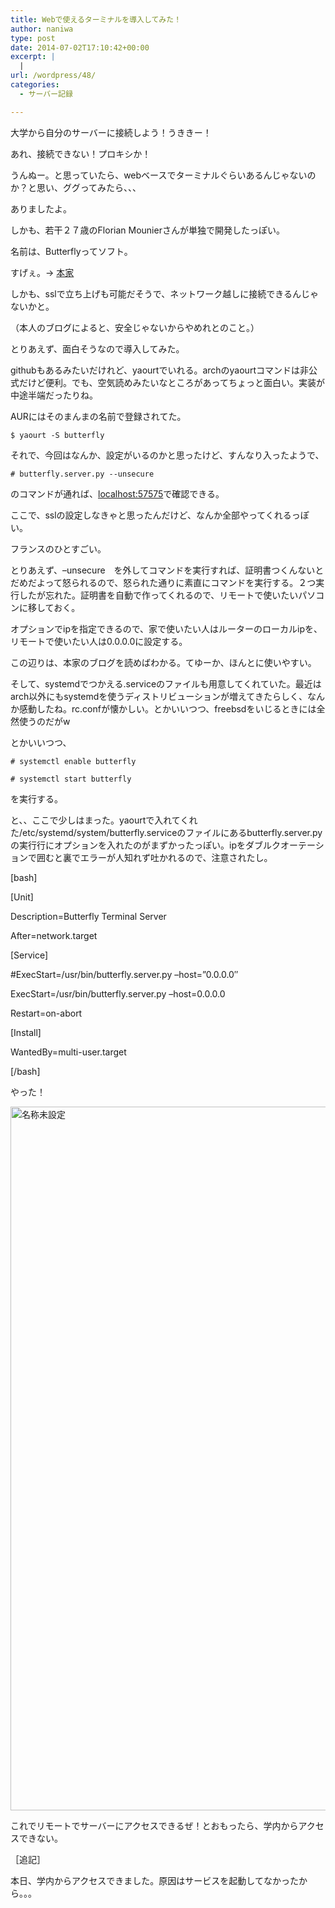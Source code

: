 ```yaml
---
title: Webで使えるターミナルを導入してみた！
author: naniwa
type: post
date: 2014-07-02T17:10:42+00:00
excerpt: |
  |
url: /wordpress/48/
categories:
  - サーバー記録

---
```

大学から自分のサーバーに接続しよう！うききー！
  
あれ、接続できない！プロキシか！
  
うんぬー。と思っていたら、webベースでターミナルぐらいあるんじゃないのか？と思い、ググってみたら、、、
  
ありましたよ。

しかも、若干２７歳のFlorian Mounierさんが単独で開発したっぽい。
  
名前は、Butterflyってソフト。
  
すげぇ。→ [本家][1]

しかも、sslで立ち上げも可能だそうで、ネットワーク越しに接続できるんじゃないかと。
  
（本人のブログによると、安全じゃないからやめれとのこと。）

とりあえず、面白そうなので導入してみた。

githubもあるみたいだけれど、yaourtでいれる。archのyaourtコマンドは非公式だけど便利。でも、空気読めみたいなところがあってちょっと面白い。実装が中途半端だったりね。
  
AURにはそのまんまの名前で登録されてた。

`$ yaourt -S butterfly`

それで、今回はなんか、設定がいるのかと思ったけど、すんなり入ったようで、

`# butterfly.server.py --unsecure`

のコマンドが通れば、[localhost:57575][2]で確認できる。
  
ここで、sslの設定しなきゃと思ったんだけど、なんか全部やってくれるっぽい。
  
フランスのひとすごい。
  
とりあえず、&#8211;unsecure　を外してコマンドを実行すれば、証明書つくんないとだめだよって怒られるので、怒られた通りに素直にコマンドを実行する。２つ実行したが忘れた。証明書を自動で作ってくれるので、リモートで使いたいパソコンに移しておく。
  
オプションでipを指定できるので、家で使いたい人はルーターのローカルipを、リモートで使いたい人は0.0.0.0に設定する。
  
この辺りは、本家のブログを読めばわかる。てゆーか、ほんとに使いやすい。

そして、systemdでつかえる.serviceのファイルも用意してくれていた。最近はarch以外にもsystemdを使うディストリビューションが増えてきたらしく、なんか感動したね。rc.confが懐かしい。とかいいつつ、freebsdをいじるときには全然使うのだがw

とかいいつつ、
  
`# systemctl enable butterfly`
  
`# systemctl start butterfly`
  
を実行する。

と、、ここで少しはまった。yaourtで入れてくれた/etc/systemd/system/butterfly.serviceのファイルにあるbutterfly.server.py　の実行行にオプションを入れたのがまずかったっぽい。ipをダブルクオーテーションで囲むと裏でエラーが人知れず吐かれるので、注意されたし。

[bash]
  
[Unit]
  
Description=Butterfly Terminal Server
  
After=network.target
  
[Service]
  
#ExecStart=/usr/bin/butterfly.server.py &#8211;host=&#8221;0.0.0.0&#8243;
  
ExecStart=/usr/bin/butterfly.server.py &#8211;host=0.0.0.0
  
Restart=on-abort
  
[Install]
  
WantedBy=multi-user.target
  
[/bash]

やった！

[<img class="alignnone size-full wp-image-49" src="http://cfw4.dip.jp/wordpress/wp-content/uploads/2014/07/名称未設定.png" alt="名称未設定" width="1417" height="1126" />][3]

これでリモートでサーバーにアクセスできるぜ！とおもったら、学内からアクセスできない。

［追記］
  
本日、学内からアクセスできました。原因はサービスを起動してなかったから。。。

 [1]: http://paradoxxxzero.github.io/blog/
 [2]: http://localhost:57575
 [3]: http://cfw4.dip.jp/wordpress/wp-content/uploads/2014/07/名称未設定.png